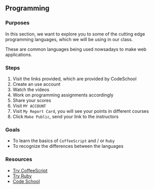 ## Programming

### Purposes

In this section, we want to explore you to some of the cutting edge programming languages, which we will be using in our class.

These are common languages being used nowsadays to make web applications.

### Steps

1. Visit the links provided, which are provided by CodeSchool
2. Create an use account
3. Watch the videos
4. Work on programming assignments accordingly
5. Share your scores
  1. Visit `MY ACCOUNT`
  2. Visit `My Report Card`, you will see your points in different courses
  3. Click `Make Public`, send your link to the instructors

### Goals

- To learn the basics of `CoffeeScript` and / or `Ruby`
- To recognize the differences between the languages

### Resources

- [Try CoffeeScript](http://coffeescript.codeschool.com/)
- [Try Ruby](http://tryruby.org)
- [Code School](https://www.codeschool.com/)
